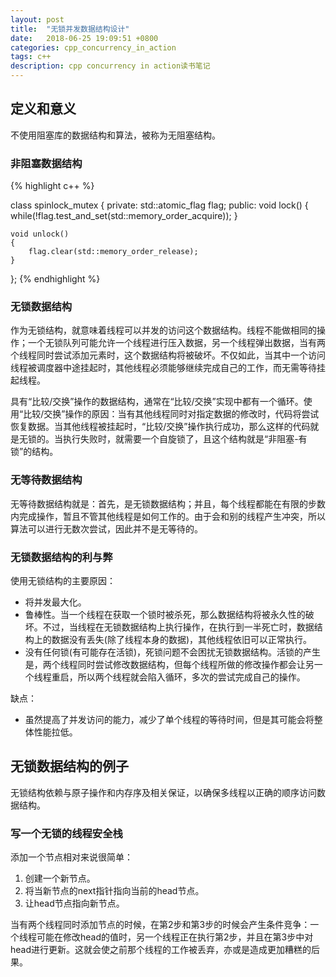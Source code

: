 ```yaml
---
layout: post
title:  "无锁并发数据结构设计"
date:   2018-06-25 19:09:51 +0800
categories: cpp_concurrency_in_action
tags: c++
description: cpp concurrency in action读书笔记
---
```


## 定义和意义

不使用阻塞库的数据结构和算法，被称为无阻塞结构。

### 非阻塞数据结构

{% highlight c++ %}

class spinlock_mutex
{
  private:
    std::atomic_flag flag;
  public:
    void lock()
    {
        while(!flag.test_and_set(std::memory_order_acquire));
    }

    void unlock()
    {
        flag.clear(std::memory_order_release);
    }
};
{% endhighlight %}

### 无锁数据结构

作为无锁结构，就意味着线程可以并发的访问这个数据结构。线程不能做相同的操作；一个无锁队列可能允许一个线程进行压入数据，另一个线程弹出数据，当有两个线程同时尝试添加元素时，这个数据结构将被破坏。不仅如此，当其中一个访问线程被调度器中途挂起时，其他线程必须能够继续完成自己的工作，而无需等待挂起线程。

具有“比较/交换”操作的数据结构，通常在“比较/交换”实现中都有一个循环。使用“比较/交换”操作的原因：当有其他线程同时对指定数据的修改时，代码将尝试恢复数据。当其他线程被挂起时，“比较/交换”操作执行成功，那么这样的代码就是无锁的。当执行失败时，就需要一个自旋锁了，且这个结构就是“非阻塞-有锁”的结构。

### 无等待数据结构

无等待数据结构就是：首先，是无锁数据结构；并且，每个线程都能在有限的步数内完成操作，暂且不管其他线程是如何工作的。由于会和别的线程产生冲突，所以算法可以进行无数次尝试，因此并不是无等待的。

### 无锁数据结构的利与弊

使用无锁结构的主要原因：
* 将并发最大化。
* 鲁棒性。当一个线程在获取一个锁时被杀死，那么数据结构将被永久性的破坏。不过，当线程在无锁数据结构上执行操作，在执行到一半死亡时，数据结构上的数据没有丢失(除了线程本身的数据)，其他线程依旧可以正常执行。
* 没有任何锁(有可能存在活锁)，死锁问题不会困扰无锁数据结构。活锁的产生是，两个线程同时尝试修改数据结构，但每个线程所做的修改操作都会让另一个线程重启，所以两个线程就会陷入循环，多次的尝试完成自己的操作。

缺点：
* 虽然提高了并发访问的能力，减少了单个线程的等待时间，但是其可能会将整体性能拉低。


## 无锁数据结构的例子

无锁结构依赖与原子操作和内存序及相关保证，以确保多线程以正确的顺序访问数据结构。

### 写一个无锁的线程安全栈

添加一个节点相对来说很简单：

1. 创建一个新节点。
2. 将当新节点的next指针指向当前的head节点。
3. 让head节点指向新节点。

当有两个线程同时添加节点的时候，在第2步和第3步的时候会产生条件竞争：一个线程可能在修改head的值时，另一个线程正在执行第2步，并且在第3步中对head进行更新。这就会使之前那个线程的工作被丢弃，亦或是造成更加糟糕的后果。